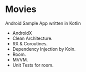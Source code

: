 
# Movies
Android Sample App written in Kotlin

- AndroidX
- Clean Architecture.
- RX & Coroutines.
- Dependency Injection by Koin.
- Room.
- MVVM.
- Unit Tests for room.


